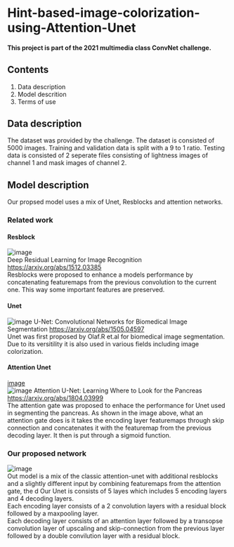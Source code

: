 # Hint-based-image-colorization-using-Attention-Unet

#### This project is part of the 2021 multimedia class ConvNet challenge.
<!-- http://cvipcc.com/leaderboard/colorization -->

## Contents
1. Data description
2. Model descrition
3. Terms of use

## Data description
The dataset was provided by the challenge. The dataset is consisted of 5000 images. Training and validation data is split with a 9 to 1 ratio. Testing data is consisted of 2 seperate files consisting of lightness images of channel 1 and mask images of channel 2.

## Model description
Our propsed model uses a mix of Unet, Resblocks and attention networks.

### Related work

#### Resblock
![image](https://github.com/sungyoonahn/multimedia_term_project/blob/main/resblock.png)<br>
Deep Residual Learning for Image Recognition https://arxiv.org/abs/1512.03385<br>
Resblocks were proposed to enhance a models performance by concatenating featuremaps from the previous convolution to the current one. This way some important features are preserved.

#### Unet
![image](https://user-images.githubusercontent.com/51948435/119621354-facf3500-be40-11eb-8177-19db9b5a1087.png)
U-Net: Convolutional Networks for Biomedical Image Segmentation https://arxiv.org/abs/1505.04597<br>
Unet was first proposed by Olaf.R et.al for biomedical image segmentation. Due to its versitility it is also used in various fields including image colorization.

#### Attention Unet
[image](https://github.com/sungyoonahn/multimedia_term_project/blob/main/attention_layer.png)<br>
![image](https://user-images.githubusercontent.com/51948435/119641508-b5b4fe00-be54-11eb-9757-6f54edaca72c.png)
Attention U-Net: Learning Where to Look for the Pancreas https://arxiv.org/abs/1804.03999<br>
The attention gate was proposed to enhace the performance for Unet used in segmenting the pancreas. As shown in the image above, what an attention gate does is it takes the encoding layer featuremaps through skip connection and concatenates it with the featuremap from the previous decoding layer. It then is put through a sigmoid function. 

### Our proposed network

![image](https://github.com/sungyoonahn/multimedia_term_project/blob/main/mynet2.png)<br>
Out model is a mix of the classic attention-unet with additional resblocks and a slightly different input by combining featuremaps from the attention gate, the d
Our Unet is consists of 5 layes which includes 5 encoding layers and 4 decoding layers.<br>
Each encoding layer consists of a 2 convolution layers with a residual block followed by a maxpooling layer.<br>
Each decoding layer consists of an attention layer followed by a transopse convolution layer of upscaling and skip-connection from the previous layer followed by a double convilution layer with a residual block.<br>

